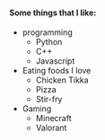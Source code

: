 #### Some things that I like:
- programming
  - Python
  - C++
  - Javascript
- Eating foods I love
  - Chicken Tikka
  - Pizza
  - Stir-fry
- Gaming
  - Minecraft
  - Valorant
